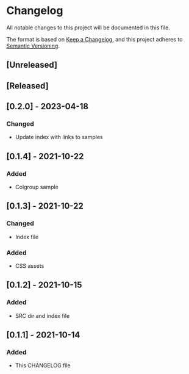 # Changelog
All notable changes to this project will be documented in this file.

The format is based on [Keep a Changelog](https://keepachangelog.com/en/1.0.0/),
and this project adheres to [Semantic Versioning](https://semver.org/spec/v2.0.0.html).

## [Unreleased]

## [Released]

## [0.2.0] - 2023-04-18
### Changed
- Update index with links to samples

## [0.1.4] - 2021-10-22
### Added
- Colgroup sample

## [0.1.3] - 2021-10-22
### Changed
- Index file
### Added
- CSS assets

## [0.1.2] - 2021-10-15
### Added
- SRC dir and index file

## [0.1.1] - 2021-10-14
### Added
- This CHANGELOG file

